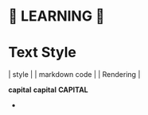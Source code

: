 # 🎨 LEARNING 🚀






# Text Style
| style    |  | markdown code | |  Rendering    |

**capital**      **capital**      **CAPITAL**


*



